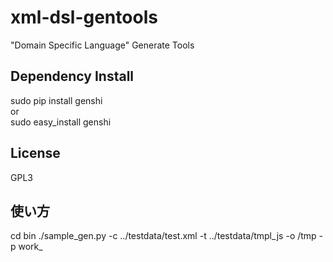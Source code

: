 xml-dsl-gentools
================

"Domain Specific Language" Generate Tools

Dependency Install
-------
sudo pip install genshi  
 or  
sudo easy_install genshi  

License
-------
GPL3  

使い方
------
cd bin
./sample_gen.py -c ../testdata/test.xml -t ../testdata/tmpl_js -o /tmp -p work_

